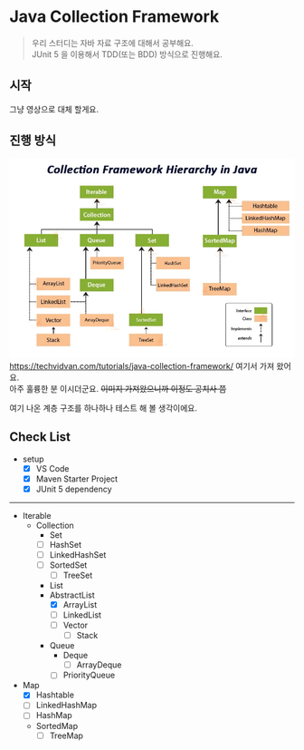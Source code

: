 # Java Collection Framework
> 우리 스터디는 자바 자료 구조에 대해서 공부해요.  
> JUnit 5 을 이용해서 TDD(또는 BDD) 방식으로 진행해요.

## 시작
그냥 영상으로 대체 할게요.

## 진행 방식
![](./collection-framework-hierarchy-in-java.webp)
https://techvidvan.com/tutorials/java-collection-framework/ 여기서 가져 왔어요.  
아주 훌륭한 분 이시더군요.  ~~이미지 가져왔으니까 이정도 공치사 쯤~~

여기 나온 계층 구조를 하나하나 테스트 해 볼 생각이에요.

## Check List
- setup  
  - [X] VS Code  
  - [X] Maven Starter Project  
  - [X] JUnit 5 dependency
---
- Iterable  
  - Collection  
    - Set  
    - [ ] HashSet
    - [ ] LinkedHashSet
    - [ ] SortedSet  
      - [ ] TreeSet
    - List  
    - AbstractList
      - [X] ArrayList
      - [ ] LinkedList
      - [ ] Vector
        - [ ] Stack
    - Queue  
      - Deque    
        - [ ] ArrayDeque
      - [ ] PriorityQueue
- Map  
  - [X] Hashtable
  - [ ] LinkedHashMap
  - [ ] HashMap
  - SortedMap  
    - [ ] TreeMap
